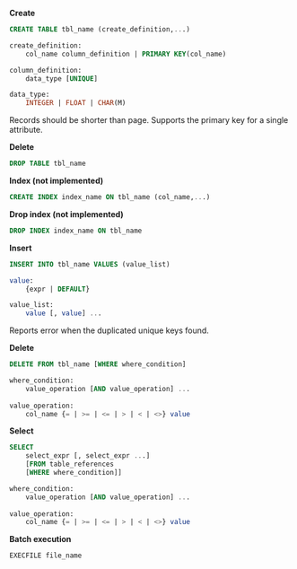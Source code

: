 **Create**

```sql
CREATE TABLE tbl_name (create_definition,...)

create_definition:
    col_name column_definition | PRIMARY KEY(col_name)

column_definition:
    data_type [UNIQUE]

data_type:
    INTEGER | FLOAT | CHAR(M)
```

Records should be shorter than page. Supports the primary key for a single attribute.

**Delete**

```sql
DROP TABLE tbl_name
```

**Index (not implemented)**

```sql
CREATE INDEX index_name ON tbl_name (col_name,...)
```

**Drop index (not implemented)**

```sql
DROP INDEX index_name ON tbl_name        
```

**Insert**

```sql
INSERT INTO tbl_name VALUES (value_list)

value:
    {expr | DEFAULT}

value_list:
    value [, value] ...
```

Reports error when the duplicated unique keys found.

**Delete**

```sql
DELETE FROM tbl_name [WHERE where_condition]

where_condition:
    value_operation [AND value_operation] ...
    
value_operation:
    col_name {= | >= | <= | > | < | <>} value
```

**Select**

```sql
SELECT
    select_expr [, select_expr ...]
    [FROM table_references
    [WHERE where_condition]]

where_condition:
    value_operation [AND value_operation] ...
    
value_operation:
    col_name {= | >= | <= | > | < | <>} value
```

**Batch execution**

```sql
EXECFILE file_name
```
